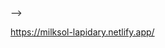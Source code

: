 <!-- <div align="center">
  
  ![GitHub repo size](https://img.shields.io/github/repo-size/codewithsadee/Milksol)
  ![GitHub stars](https://img.shields.io/github/stars/codewithsadee/Milksol?style=social)
  ![GitHub forks](https://img.shields.io/github/forks/codewithsadee/Milksol?style=social)
  [![Twitter Follow](https://img.shields.io/twitter/follow/codewithsadee?style=social)](https://twitter.com/intent/follow?screen_name=codewithsadee)
  [![YouTube Video Views](https://img.shields.io/youtube/views/QAkjqXuICQE?style=social)](https://youtu.be/QAkjqXuICQE)

  <br />
  <br />

  <h2 align="center">Milksol - Digital Marketing Agency Website</h2>

  Milksol is a fully responsive digital marketing agency website, <br />Responsive for all devices, build using HTML, CSS, and JavaScript.

  <a href="https://codewithsadee.github.io/Milksol/"><strong>➥ Live Demo</strong></a>

</div>

<br />

### Demo Screeshots

![Milksol Desktop Demo](./readme-images/desktop.png "Desktop Demo")

### Prerequisites

Before you begin, ensure you have met the following requirements:

* [Git](https://git-scm.com/downloads "Download Git") must be installed on your operating system.

### Run Locally

To run **Milksol** locally, run this command on your git bash:

Linux and macOS:

```bash
sudo git clone https://github.com/codewithsadee/Milksol.git
```

Windows:

```bash
git clone https://github.com/codewithsadee/Milksol.git
```

### Contact

<!-- If you want to contact with me you can reach me at [Twitter](https://www.twitter.com/codewithsadee). -->
<!-- 
### License

This project is **free to use** and does not contains any license. --> -->
https://milksol-lapidary.netlify.app/